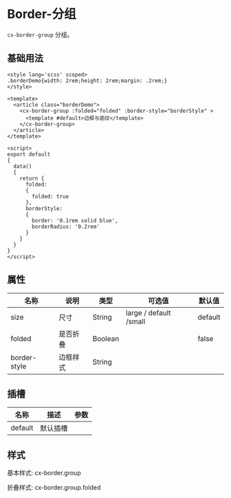 # Border-分组

`cx-border-group` 分组。

## 基础用法

```vue
<style lang='scss' scoped>
.borderDemo{width: 2rem;height: 2rem;margin: .2rem;}
</style>

<template>
  <article class="borderDemo">
    <cx-border-group :folded="folded" :border-style="borderStyle" >
      <template #default>边框与底纹</template>
    </cx-border-group>
  </article>
</template>

<script>
export default
{
  data()
  {
    return {
      folded:
      {
        folded: true
      },
      borderStyle:
      {
        border: '0.1rem solid blue',
        borderRadius: '0.2rem'
      }
    }
  }
}
</script>
```

## 属性

| 名称 | 说明 | 类型 | 可选值 | 默认值 |
| ----- | ----- | ----- | ----- | ----- |
| size | 尺寸 | String | large / default /small | default |
| folded | 是否折叠 | Boolean | | false |
| border-style | 边框样式 | String | | |

## 插槽

| 名称 | 描述 | 参数 |
| ---- | --- | --- |
| default | 默认插槽 | |

## 样式

基本样式: cx-border.group

折叠样式: cx-border.group.folded
